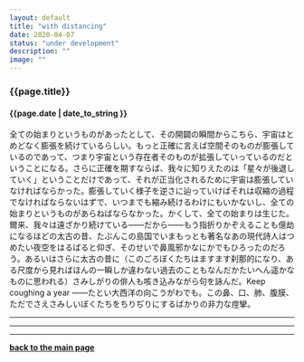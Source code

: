 ```yaml
---
layout: default
title: "with distancing"
date: 2020-04-07
status: "under development"
description: ""
image: ""
---
```


### {{page.title}}

#### {{page.date | date_to_string }}

全ての始まりというものがあったとして、その開闢の瞬間からこちら、宇宙はとめどなく膨張を続けているらしい。もっと正確に言えば空間そのものが膨張しているのであって、つまり宇宙という存在者そのものが拡張していっているのだということになる。さらに正確を期すならば、我々に知りえたのは「星々が後退していく」ということだけであって、それが正当化されるために宇宙は膨張していなければならかった。膨張していく様子を逆さに辿っていけばそれは収縮の過程でなければならないはずで、いつまでも縮み続けるわけにもいかないし、全ての始まりというものがあらねばならなかった。かくして、全ての始まりは生じた。爾来、我々は遠ざかり続けている——だから——もう指折りかぞえることも億劫になるほどの太古の昔、たぶんこの島国でいまもっとも著名なあの現代詩人はつめたい夜空をはるばると仰ぎ、そのせいで鼻風邪かなにかでもひろったのだろう。あるいはさらに太古の昔に（このごろぼくたちはますます刹那的になり、ある尺度から見ればほんの一瞬しか違わない過去のこともなんだかたいへん遥かなものに思われる）さみしがりの俳人も咳き込みながら句を詠んだ。Keep coughing a year ——たとい大西洋の向こうがわでも。この鼻、口、肺、腹膜、ただでさえさみしいぼくたちをちりぢりにするばかりの非力な痙攣。



***
***
***


**[back to the main page](https://we-are-tentatively.github.io/in-correspondence)**
